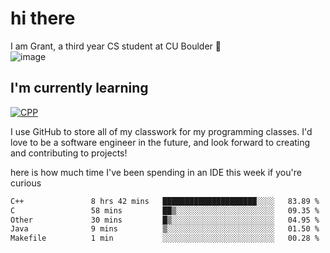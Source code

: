 
# hi there

I am Grant, a third year CS student at CU Boulder 👋  
![image](https://assets-sports.thescore.com/football/team/164/logo.png)

## I'm currently learning
[![CPP](https://skillicons.dev/icons?i=java,cpp,ts)](https://skillicons.dev)

I use GitHub to store all of my classwork for my programming classes.
I'd love to be a software engineer in the future, and look forward to creating and contributing to projects!

here is how much time I've been spending in an IDE this week if you're curious
<!--START_SECTION:waka-->

```txt
C++               8 hrs 42 mins   █████████████████████░░░░   83.89 %
C                 58 mins         ██▒░░░░░░░░░░░░░░░░░░░░░░   09.35 %
Other             30 mins         █▒░░░░░░░░░░░░░░░░░░░░░░░   04.95 %
Java              9 mins          ▒░░░░░░░░░░░░░░░░░░░░░░░░   01.50 %
Makefile          1 min           ░░░░░░░░░░░░░░░░░░░░░░░░░   00.28 %
```

<!--END_SECTION:waka-->

<!---
gnestr/gnestr is a ✨ special ✨ repository because its `README.md` (this file) appears on your GitHub profile.
You can click the Preview link to take a look at your changes.
--->
